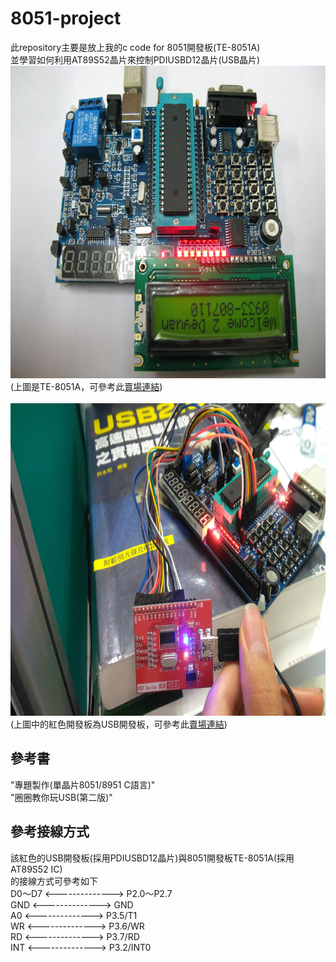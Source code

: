 # 8051-project

此repository主要是放上我的c code for 8051開發板(TE-8051A)  
並學習如何利用AT89S52晶片來控制PDIUSBD12晶片(USB晶片)  
<img src="https://raw.githubusercontent.com/XassassinXsaberX/8051-project/master/img/TE-8051A.jpg" height="500px" />  
(上圖是TE-8051A，可參考此[賣場連結](http://goods.ruten.com.tw/item/show?11090706500841))  
</br>
<img src="https://raw.githubusercontent.com/XassassinXsaberX/8051-project/master/img/PDIUSBD12.jpg" height="500px" />  
(上圖中的紅色開發板為USB開發板，可參考此[賣場連結](http://goods.ruten.com.tw/item/show?21405202337357))

## 參考書
"專題製作(單晶片8051/8951 C語言)"  
"圈圈教你玩USB(第二版)"  

## 參考接線方式
該紅色的USB開發板(採用PDIUSBD12晶片)與8051開發板TE-8051A(採用AT89S52 IC)  
的接線方式可參考如下  
D0～D7 <--------------> P2.0～P2.7  
 GND <--------------> GND  
 A0  <--------------> P3.5/T1  
 WR  <--------------> P3.6/WR  
 RD  <--------------> P3.7/RD  
 INT <--------------> P3.2/INT0  
